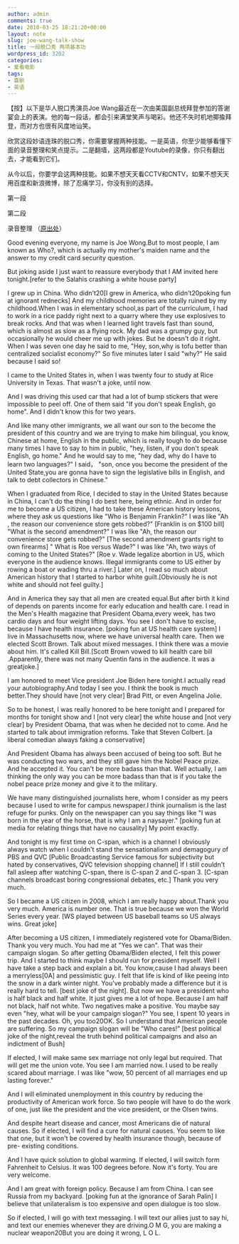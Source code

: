 ```yaml
---
author: admin
comments: true
date: 2010-03-25 18:21:20+00:00
layout: note
slug: joe-wang-talk-show
title: 一段脱口秀 两项基本功
wordpress_id: 3202
categories:
- 爱看电影
tags:
- 喜剧
- 英语
---
```


【按】以下是华人脱口秀演员Joe Wang最近在一次由美国副总统拜登参加的答谢宴会上的表演。他的每一段话，都会引来满堂笑声与喝彩。他还不失时机地揶揄拜登，而对方也很有风度地讪笑。

欣赏这段妙语连珠的脱口秀，你需要掌握两种技能。一是英语，你至少能够看懂下面的录音整理和笑点提示。二是翻墙，这两段都是Youtube的录像，你只有翻出去，才能看到它们。

从今以后，你要学会这两种技能。如果不想天天看CCTV和CNTV，如果不想天天用百度和新浪微博，除了忍痛学习，你没有别的选择。

第一段



第二段



录音整理 （[原出处](http://tttan.com/HT/boards/P.travel/1269419175.html)）

Good evening everyone, my name is Joe Wong.But to most people, I am known as Who?, which is actually my mother's maiden name and the answer to my credit card security question.

But joking aside I just want to reassure everybody that I AM invited here tonight.[refer to the Salahis crashing a white house party]

I grew up in China. Who didn't20[I grew in America, who didn't20poking fun at ignorant rednecks] And my childhood memories are totally ruined by my childhood.When I was in elementary school,as part of the curriculum, I had
to work in a rice paddy right next to a quarry where they use explosives to break rocks. And that was when I learned light travels fast than sound, which is almost as slow as a flying rock. My dad was a grumpy guy, but occasionally he would cheer me up with jokes. But he doesn't do it right. When I was seven one day he said to me, "Hey, son,why is tofu better than centralized socialist economy?" So five minutes later I said "why?" He said
because I said so! 

I came to the United States in, when I was twenty four to study at Rice University in Texas. That wasn't a joke, until now.

And I was driving this used car that had a lot of bump stickers that were impossible to peel off. One of them said "If you don't speak English, go home". And I didn't know this for two years.

And like many other immigrants, we all want our son to the become the president of this country and we are trying to make him bilingual, you know,  Chinese at home, English in the public, which is really tough to do because
 many times I have to say to him  in public, "hey, listen, if you don't speak  English, go home." And he would say to me, "hey dad, why do I have to learn  two languages?" I said， "son, once you become the president of the United
State,you are gonna have to sign the legislative bills in English, and talk to debt collectors in Chinese."

When I graduated from Rice, I decided to stay in the United States because in China, I can't do the thing I do best here, being ethnic. And in order for me to become a US citizen, I had to take these American history lessons,
 where they ask us questions like "Who is Benjamin Franklin?" I was like "Ah , the reason our convenience store gets robbed?" [Franklin is on $100 bill] "What is the second amendment?" I was like "Ah, the reason our convenience
store gets robbed?" [The second amendment grants right to own firearms] " What is Roe versus Wade?" I was like "Ah, two ways of coming to the United States?" [Roe v. Wade legalize abortion in US, which everyone in the
audience knows. Illegal immigrants come to US either by rowing a boat or wading thru a river.] Later on, I read so much about American history that I  started to harbor white guilt.[Obviously he is not white and should not
feel guilty.] 

And in America they say that all men are created equal.But after birth it kind of depends on parents income for early education and health care. I read in the Men's Health magazine that President Obama,every week, has two cardio days and four weight lifting  days. You see I don't have to excise, because I have health insurance. [poking fun at US health care system] I live in Massachusetts now, where we have universal health care. Then we
elected Scott Brown. Talk about mixed messages. I think there was a movie about him. It's called Kill Bill.[Scott Brown vowed to kill health care bill .Apparently, there was not many Quentin fans in the audience. It was a greatjoke.]

I am honored to meet Vice president Joe Biden here tonight.I actually read your autobiography.And today I see you. I think the book is much better.They  should have [not very clear] Brad Pitt, or even Angelina Jolie.

So to be honest, I was really honored to be here tonight and I prepared for months for tonight show and I [not very clear] the white house and [not very  clear] by President Obama, that was when he decided not to come. And he
started to talk about immigration reforms. Take that Steven Colbert. [a liberal comedian always faking a conservative]

And President Obama has always been accused of being too soft. But he was conducting two wars, and they still gave him the Nobel Peace prize. And he accepted it. You can't be more badass than that. Well actually, I am
thinking the only way you can be more badass than that is if you take the nobel peace prize money and give it to the military.

We have many distinguished journalists here, whom I consider as my peers because I used to write for campus newspaper.I think journalism is the last refuge for punks. Only on the newspaper can you say things like "I was born in the year of the horse, that is why I am a naysayer." [poking fun at media  for relating things that have no causality] My point exactly.

And tonight is my first time on C-span, which is a channel I obviously always watch when I couldn't stand the sensationalism and demagogury of PBS and QVC [Public Broadcasting Service famous for subjectivity but hated by
conservatives, QVC television shopping channel] If I still couldn't fall asleep after watching C-span, there is C-span 2 and C-span 3. [C-span channels broadcast boring congressional debates, etc.] Thank you very much.

So I became a US citizen in 2008, which I am really happy about.Thank you very much. America is number one. That is true because we won the World Series every year. [WS played between US baseball teams so US always wins.
Great joke] 

After becoming a US citizen, I immediately registered vote for Obama/Biden. Thank you very much. You had me at "Yes we can". That was their campaign slogan. So after getting Obama/Biden elected, I felt this power trip. And I
started to think maybe I should run for president myself. Well I have take a  step back and explain a bit. You know,cause I had always been a merryless[0A] and pessimistic guy. I felt that life is kind of like peeing into the snow  in a dark winter night. You've probably made a difference but it is really hard to tell. [best joke of the night]. But now we have a president who is half black and half white. It just gives me a lot of hope. Because I am half  not black, half not white. Two negatives make a positive.  You maybe say even "hey, what will be your campaign slogan?" You see, I spent 10 years in the past decades. Oh, you too20OK. So I understand that American people are suffering. So my campaign slogan will be "Who cares!" [best political joke of the night,reveal the truth behind political campaigns and also an indictment of Bush]

If elected, I will make same sex marriage not only legal but required. That will get me the union vote. You see I am married now. I used to be really scared about marriage. I was like "wow, 50 percent of all marriages end up lasting forever." 

And I will eliminated unemployment in this country by reducing the productivity of American work force. So two people will have to do the work of one, just like the president and the vice president, or the Olsen twins.

And despite heart disease and cancer, most Americans die of natural causes. So if elected, I will find a cure for natural causes. You seem to like that one, but it won't be covered by health insurance though, because of pre-
existing conditions. 

And I have quick solution to global warming. If elected, I will switch form Fahrenheit to Celsius. It was 100 degrees before. Now it's forty. You are very welcome.

And I am great with foreign policy. Because I am from China. I can see Russia from my backyard. [poking fun at the ignorance of Sarah Palin] I believe that unilateralism is too expensive and open dialogue is too slow.

 So if elected, I will go with text messaging. I will text our allies just to say hi, and text our enemies whenever they are driving.O M G, you are making a nuclear weapon20But you are doing it wrong, L O L. 
